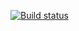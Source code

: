 [![Build status](https://ci.appveyor.com/api/projects/status/84wva9e98kot7vl3?svg=true)](https://ci.appveyor.com/project/KirillKazakoff/buffersecond)